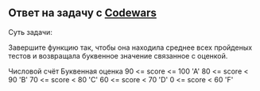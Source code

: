 ## Ответ на задачу с [Codewars](https://www.codewars.com)

Суть задачи:

  Завершите функцию так, чтобы она находила среднее всех пройденых тестов и возвращала буквенное значение связанное с оценкой.
  
  Числовой счёт 	 Буквенная оценка
  90 <= score <= 100 'A'
  80 <= score < 90 	 'B'
  70 <= score < 80 	 'C'
  60 <= score < 70 	 'D'
  0 <= score < 60 	 'F'

